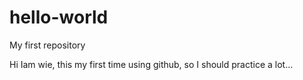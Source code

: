 # hello-world
My first repository

Hi Iam wie, this my first time using github, so I should practice a lot...
